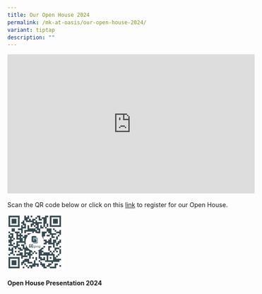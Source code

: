```yaml
---
title: Our Open House 2024
permalink: /mk-at-oasis/our-open-house-2024/
variant: tiptap
description: ""
---
```

<div class="iframe-wrapper">
<iframe height="315" width="560" allowfullscreen="true" frameborder="0" src="https://www.youtube.com/embed/3okIM2dv5uw?si=BiWPrs_l9mlh-Der"></iframe>
</div>
<p>Scan the QR code below or click on this <a href="https://go.gov.sg/mkoh2024" rel="noopener noreferrer nofollow" target="_blank">link</a> to register for our Open House.</p>
<div class="isomer-image-wrapper">
<img style="width: 25%;" height="auto" width="100%" alt="" src="/images/Mkoasis/qrcode.png">
</div>
<h4>Open House Presentation 2024</h4>
<p></p>